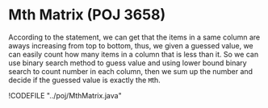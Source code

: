 # Mth Matrix (POJ 3658)

According to the statement, we can get that the items in a same column are aways increasing from top to bottom,
thus, we given a guessed value, we can easily count how many items in a column that is less than it.
So we can use binary search method to guess value and using lower bound binary search to count number in each column,
then we sum up the number and decide if the guessed value is exactly the `M`th.

!CODEFILE "../poj/MthMatrix.java"
